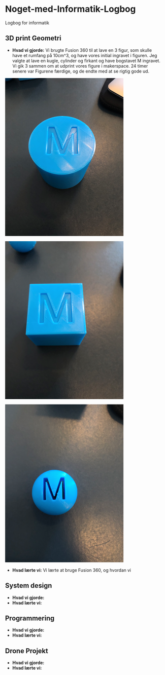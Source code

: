 # Noget-med-Informatik-Logbog
Logbog for informatik

## 3D print Geometri
  * __Hvad vi gjorde:__ Vi brugte Fusion 360 til at lave en 3 figur, som skulle have et rumfang på 10cm^3, og have vores initial ingravet i figuren. Jeg valgte at lave en kugle,         cylinder og firkant og have bogstavet M ingravet. Vi gik 3 sammen om at udprint vores figure i makerspace. 24 timer senere var Figurene færdige, og de endte med at se rigtig       gode ud. 
  
  
  
  ![Cylinder](/images/Cylinder.png)
  
  ![Firkant](/images/Firkant.png)
  
  ![Kugle](/images/Kugle.png)
  
 
  * __Hvad lærte vi:__ Vi lærte at bruge Fusion 360, og hvordan vi 

## System design
  * __Hvad vi gjorde:__ 
  * __Hvad lærte vi:__
  
  
## Programmering
   * __Hvad vi gjorde:__
   * __Hvad lærte vi:__
 
 
## Drone Projekt
  * __Hvad vi gjorde:__
  * __Hvad lærte vi:__
  
  

